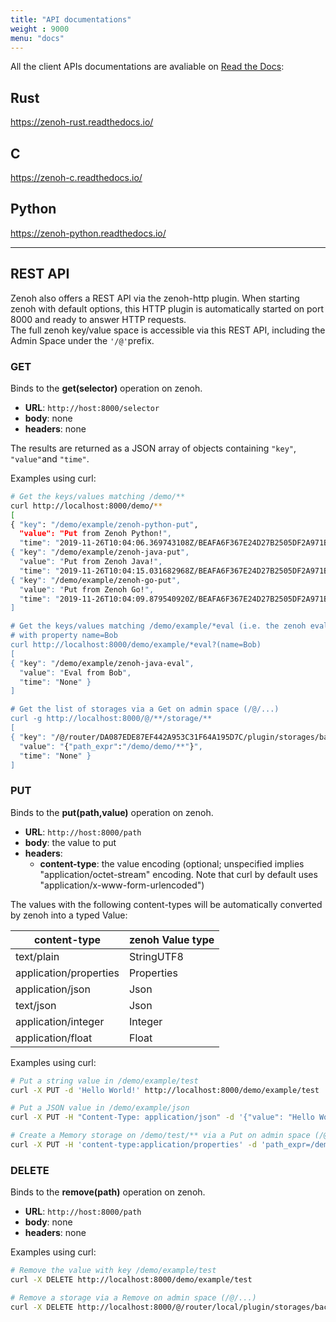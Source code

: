 ```yaml
---
title: "API documentations"
weight : 9000
menu: "docs"
---
```


All the client APIs documentations are avaliable on [Read the Docs](https://readthedocs.org/search/?q=zenoh):

## Rust
https://zenoh-rust.readthedocs.io/

## C
https://zenoh-c.readthedocs.io/

## Python
https://zenoh-python.readthedocs.io/


--------------------

## REST API

Zenoh also offers a REST API via the zenoh-http plugin. When starting zenoh with default options,
this HTTP plugin is automatically started on port 8000 and ready to answer HTTP requests.  
The full zenoh key/value space is accessible via this REST API, including the Admin Space under the `'/@'`prefix.

### GET

Binds to the **get(selector)** operation on zenoh.

- **URL**:     `http://host:8000/selector`
- **body**:    none
- **headers**: none

The results are returned as a JSON array of objects containing `"key"`, `"value"`and `"time"`.

Examples using curl:

```bash
# Get the keys/values matching /demo/**
curl http://localhost:8000/demo/**
[
{ "key": "/demo/example/zenoh-python-put",
  "value": "Put from Zenoh Python!",
  "time": "2019-11-26T10:04:06.369743108Z/BEAFA6F367E24D27B2505DF2A971B21C" },
{ "key": "/demo/example/zenoh-java-put",
  "value": "Put from Zenoh Java!",
  "time": "2019-11-26T10:04:15.031682968Z/BEAFA6F367E24D27B2505DF2A971B21C" },
{ "key": "/demo/example/zenoh-go-put",
  "value": "Put from Zenoh Go!",
  "time": "2019-11-26T10:04:09.879540920Z/BEAFA6F367E24D27B2505DF2A971B21C" }
]

# Get the keys/values matching /demo/example/*eval (i.e. the zenoh eval examples)
# with property name=Bob
curl http://localhost:8000/demo/example/*eval?(name=Bob)
[
{ "key": "/demo/example/zenoh-java-eval",
  "value": "Eval from Bob",
  "time": "None" }
]

# Get the list of storages via a Get on admin space (/@/...)
curl -g http://localhost:8000/@/**/storage/**
[
{ "key": "/@/router/DA087EDE87EF442A953C31F64A195D7C/plugin/storages/backend/memory/storage/mem-storage-1",
  "value": "{"path_expr":"/demo/demo/**"}",
  "time": "None" }
]
```



### PUT

Binds to the **put(path,value)** operation on zenoh.

- **URL**:     `http://host:8000/path`
- **body**:    the value to put
- **headers**: 
   - **content-type**: the value encoding (optional; unspecified implies "application/octet-stream" encoding. Note that curl by default uses "application/x-www-form-urlencoded")

The values with the following content-types will be automatically converted by zenoh into a typed Value:

| content-type             | zenoh Value type |
| ------------------------ | ---------------- |
| text/plain               | StringUTF8       |
| application/properties   | Properties       |
| application/json         | Json             |
| text/json                | Json             |
| application/integer      | Integer          |
| application/float        | Float            |

Examples using curl:

  ```bash
  # Put a string value in /demo/example/test
  curl -X PUT -d 'Hello World!' http://localhost:8000/demo/example/test

  # Put a JSON value in /demo/example/json
  curl -X PUT -H "Content-Type: application/json" -d '{"value": "Hello World!"}' http://localhost:8000/demo/example/test

  # Create a Memory storage on /demo/test/** via a Put on admin space (/@/...)
  curl -X PUT -H 'content-type:application/properties' -d 'path_expr=/demo/test/**' http://localhost:8000/@/router/local/plugin/storages/backend/memory/storage/my-test
  ```

### DELETE

Binds to the **remove(path)** operation on zenoh.

- **URL**:     `http://host:8000/path`
- **body**:    none
- **headers**: none

Examples using curl:

  ```bash
  # Remove the value with key /demo/example/test
  curl -X DELETE http://localhost:8000/demo/example/test

  # Remove a storage via a Remove on admin space (/@/...)
  curl -X DELETE http://localhost:8000/@/router/local/plugin/storages/backend/memory/storage/my-test
  ```

